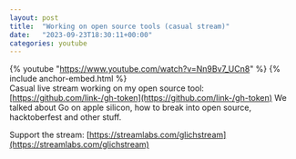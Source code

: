 ```yaml
---
layout: post
title:  "Working on open source tools (casual stream)"
date:   "2023-09-23T18:30:11+00:00"
categories: youtube
---
```

{% youtube  "https://www.youtube.com/watch?v=Nn9Bv7_UCn8" %}
{% include anchor-embed.html %}
<br />
Casual live stream working on my open source tool: [https://github.com/link-/gh-token](https://github.com/link-/gh-token)
We talked about Go on apple silicon, how to break into open source, hacktoberfest and other stuff.

Support the stream: [https://streamlabs.com/glichstream](https://streamlabs.com/glichstream)
